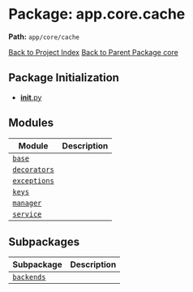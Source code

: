 # Package: app.core.cache

**Path:** `app/core/cache`

[Back to Project Index](../../../../index.md)
[Back to Parent Package core](../index.md)

## Package Initialization
- [__init__.py](init.md)

## Modules

| Module | Description |
| --- | --- |
| [`base`](base.md) |  |
| [`decorators`](decorators.md) |  |
| [`exceptions`](exceptions.md) |  |
| [`keys`](keys.md) |  |
| [`manager`](manager.md) |  |
| [`service`](service.md) |  |

## Subpackages

| Subpackage | Description |
| --- | --- |
| [`backends`](backends/index.md) |  |
